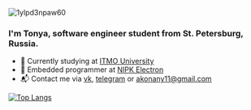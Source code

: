
![1ylpd3npaw60](https://user-images.githubusercontent.com/81990607/155113392-aaf5796f-1f79-4817-956c-738b386c3917.gif)

 ### I'm Tonya, software engineer student from St. Petersburg, Russia.
 
 * 📑 Currently studying at [ITMO University](https://itmo.ru/ru/)
 * 🐳 Embedded programmer at [NIPK Electron](https://electronxray.com/en/) 
 * 📬 Contact me via [vk](https://vk.com/a_ina2), [telegram](https://t.me/knhnn) or <akonany11@gmail.com>
 
 [![Top Langs](https://github-readme-stats-git-masterrstaa-rickstaa.vercel.app/api/top-langs/?username=tchn11)](https://github.com/anuraghazra/github-readme-stats)

 
